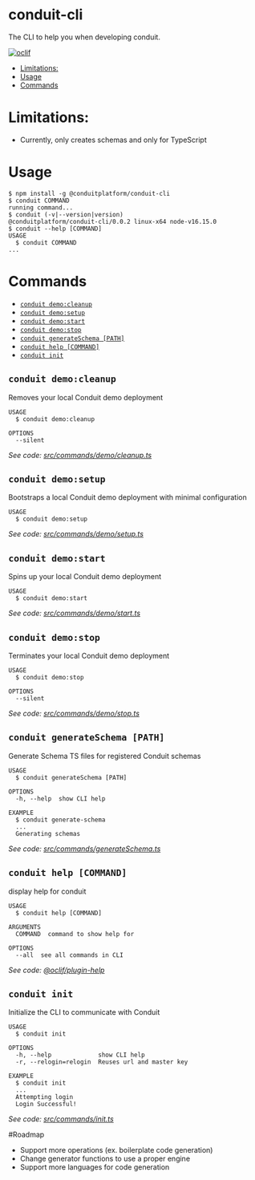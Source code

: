 conduit-cli
===========

The CLI to help you when developing conduit.

[![oclif](https://img.shields.io/badge/cli-oclif-brightgreen.svg)](https://oclif.io)

[//]: # ([![Version]&#40;https://img.shields.io/npm/v/conduit-cli.svg&#41;]&#40;https://npmjs.org/package/conduit-cli&#41;)

[//]: # ([![Downloads/week]&#40;https://img.shields.io/npm/dw/conduit-cli.svg&#41;]&#40;https://npmjs.org/package/conduit-cli&#41;)

[//]: # ([![License]&#40;https://img.shields.io/npm/l/conduit-cli.svg&#41;]&#40;https://github.com/ConduitPlatform/CLI/blob/master/package.json&#41;)

<!-- toc -->
* [Limitations:](#limitations)
* [Usage](#usage)
* [Commands](#commands)
<!-- tocstop -->

# Limitations:
* Currently, only creates schemas and only for TypeScript

# Usage
<!-- usage -->
```sh-session
$ npm install -g @conduitplatform/conduit-cli
$ conduit COMMAND
running command...
$ conduit (-v|--version|version)
@conduitplatform/conduit-cli/0.0.2 linux-x64 node-v16.15.0
$ conduit --help [COMMAND]
USAGE
  $ conduit COMMAND
...
```
<!-- usagestop -->

# Commands
<!-- commands -->
* [`conduit demo:cleanup`](#conduit-democleanup)
* [`conduit demo:setup`](#conduit-demosetup)
* [`conduit demo:start`](#conduit-demostart)
* [`conduit demo:stop`](#conduit-demostop)
* [`conduit generateSchema [PATH]`](#conduit-generateschema-path)
* [`conduit help [COMMAND]`](#conduit-help-command)
* [`conduit init`](#conduit-init)

## `conduit demo:cleanup`

Removes your local Conduit demo deployment

```
USAGE
  $ conduit demo:cleanup

OPTIONS
  --silent
```

_See code: [src/commands/demo/cleanup.ts](https://github.com/ConduitPlatform/CLI/blob/main/src/commands/demo/cleanup.ts)_

## `conduit demo:setup`

Bootstraps a local Conduit demo deployment with minimal configuration

```
USAGE
  $ conduit demo:setup
```

_See code: [src/commands/demo/setup.ts](https://github.com/ConduitPlatform/CLI/blob/main/src/commands/demo/setup.ts)_

## `conduit demo:start`

Spins up your local Conduit demo deployment

```
USAGE
  $ conduit demo:start
```

_See code: [src/commands/demo/start.ts](https://github.com/ConduitPlatform/CLI/blob/main/src/commands/demo/start.ts)_

## `conduit demo:stop`

Terminates your local Conduit demo deployment

```
USAGE
  $ conduit demo:stop

OPTIONS
  --silent
```

_See code: [src/commands/demo/stop.ts](https://github.com/ConduitPlatform/CLI/blob/main/src/commands/demo/stop.ts)_

## `conduit generateSchema [PATH]`

Generate Schema TS files for registered Conduit schemas

```
USAGE
  $ conduit generateSchema [PATH]

OPTIONS
  -h, --help  show CLI help

EXAMPLE
  $ conduit generate-schema
  ...
  Generating schemas
```

_See code: [src/commands/generateSchema.ts](https://github.com/ConduitPlatform/CLI/blob/main/src/commands/generateSchema.ts)_

## `conduit help [COMMAND]`

display help for conduit

```
USAGE
  $ conduit help [COMMAND]

ARGUMENTS
  COMMAND  command to show help for

OPTIONS
  --all  see all commands in CLI
```

_See code: [@oclif/plugin-help](https://github.com/oclif/plugin-help/blob/v3.3.1/src/commands/help.ts)_

## `conduit init`

Initialize the CLI to communicate with Conduit

```
USAGE
  $ conduit init

OPTIONS
  -h, --help             show CLI help
  -r, --relogin=relogin  Reuses url and master key

EXAMPLE
  $ conduit init
  ...
  Attempting login
  Login Successful!
```

_See code: [src/commands/init.ts](https://github.com/ConduitPlatform/CLI/blob/main/src/commands/init.ts)_
<!-- commandsstop -->

#Roadmap
* Support more operations (ex. boilerplate code generation)
* Change generator functions to use a proper engine
* Support more languages for code generation
